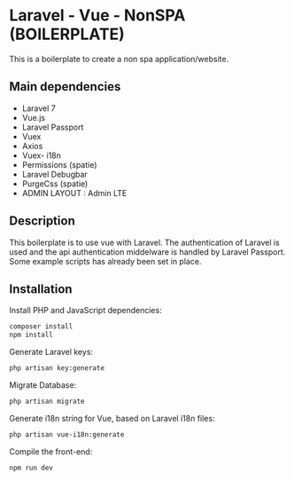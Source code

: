 # Laravel - Vue - NonSPA (BOILERPLATE)

This is a boilerplate to create a non spa application/website.

## Main dependencies

- Laravel 7
- Vue.js
- Laravel Passport
- Vuex
- Axios
- Vuex- i18n
- Permissions (spatie)
- Laravel Debugbar
- PurgeCss (spatie)
- ADMIN LAYOUT : Admin LTE

## Description

This boilerplate is to use vue with Laravel. The authentication of Laravel is used and the api authentication middelware is handled by Laravel Passport. Some example scripts has already been set in place.


## Installation

Install PHP and JavaScript dependencies:

```bash
composer install
npm install
```

Generate Laravel keys:

```bash
php artisan key:generate
```

Migrate Database:

```bash
php artisan migrate
```

Generate i18n string for Vue, based on Laravel i18n files:

```bash
php artisan vue-i18n:generate
```

Compile the front-end:

```bash
npm run dev
```
